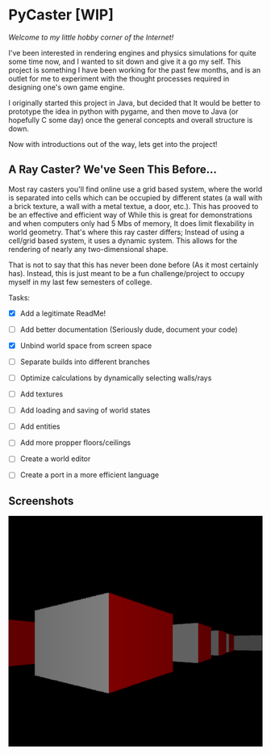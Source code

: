 # PyCaster [WIP]

_Welcome to my little hobby corner of the Internet!_

I've been interested in rendering engines and physics simulations for quite some time now, and I wanted to sit down and give it a go my self. This project is something I have been working for the past few months, and is an outlet for me to experiment with the thought processes required in designing one's own game engine. 

I originally started this project in Java, but decided that It would be better to prototype the idea in python with pygame, and then move to Java (or hopefully C some day) once the general concepts and overall structure is down. 

Now with introductions out of the way, lets get into the project!

## A Ray Caster? We've Seen This Before...

Most ray casters you'll find online use a grid based system, where the world is separated into cells which can be occupied by different states (a wall with a brick texture, a wall with a metal textue, a door, etc.). This has prooved to be an effective and efficient way of While this is great for demonstrations and when computers only had 5 Mbs of memory, It does limit flexability in world geometry. That's where this ray caster differs; Instead of using a cell/grid based system, it uses a dynamic system. This allows for the rendering of nearly any two-dimensional shape.

That is not to say that this has never been done before (As it most certainly has). Instead, this is just meant to be a fun challenge/project to occupy myself in my last few semesters of college.

Tasks:
- [x] Add a legitimate ReadMe!
- [ ] Add better documentation (Seriously dude, document your code)
- [x] Unbind world space from screen space
- [ ] Separate builds into different branches
- [ ] Optimize calculations by dynamically selecting walls/rays
- [ ] Add textures
- [ ] Add loading and saving of world states
- [ ] Add entities
- [ ] Add more propper floors/ceilings
- [ ] Create a world editor
- [ ] Create a port in a more efficient language


## Screenshots

![](pycaster_demo.png)
